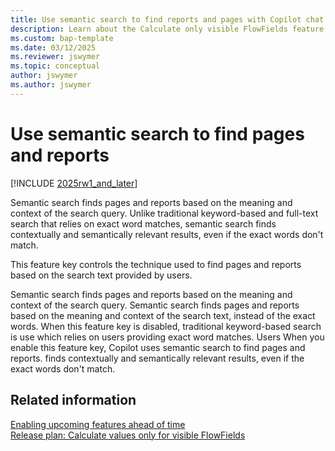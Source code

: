 ```yaml
---
title: Use semantic search to find reports and pages with Copilot chat
description: Learn about the Calculate only visible FlowFields feature key.
ms.custom: bap-template
ms.date: 03/12/2025
ms.reviewer: jswymer
ms.topic: conceptual
author: jswymer
ms.author: jswymer
---
```

# Use semantic search to find pages and reports

[!INCLUDE [2025rw1_and_later](includes/2025rw1_and_later.md)]

Semantic search finds pages and reports based on the meaning and context of the search query. Unlike traditional keyword-based and full-text search that relies on exact word matches, semantic search finds contextually and semantically relevant results, even if the exact words don't match.


This feature key controls the technique used to find pages and reports based on the search text provided by users.

Semantic search finds pages and reports based on the meaning and context of the search query. Semantic search finds pages and reports based on the meaning and context of the search text, instead of the exact words. When this feature key is disabled, traditional keyword-based search is use  which relies on users providing exact word matches. Users When you enable this feature key, Copilot uses semantic search to find pages and reports.  finds contextually and semantically relevant results, even if the exact words don't match.

## Related information

[Enabling upcoming features ahead of time](/dynamics365/business-central/dev-itpro/administration/feature-management)  
[Release plan: Calculate values only for visible FlowFields](/dynamics365/release-plan/2025wave1/smb/dynamics365-business-central/calculate-values-only-visible-flowfields)  
